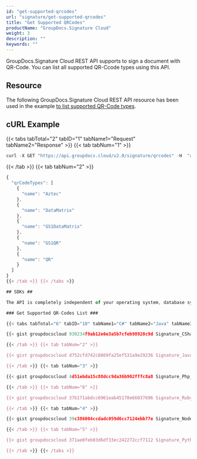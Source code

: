 ```yaml
---
id: "get-supported-qrcodes"
url: "signature/get-supported-qrcodes"
title: "Get Supported QRCodes"
productName: "GroupDocs.Signature Cloud"
weight: 3
description: ""
keywords: ""
---
```


GroupDocs.Signature Cloud REST API supports to sign a document with QR-Code. You can list all supported QR-Ccode types using this API.

## Resource ##

The following GroupDocs.Signature Cloud REST API resource has been used in the example [to list supported QR-Code types](https://apireference.groupdocs.cloud/signature/#/Info/GetSupportedQRCodes).

## cURL Example ##

{{< tabs tabTotal="2" tabID="1" tabName1="Request" tabName2="Response" >}} {{< tab tabNum="1" >}}

```javascript
curl -X GET "https://api.groupdocs.cloud/v2.0/signature/qrcodes" -H  "accept: application/json" -H  "authorization: Bearer [Access Token]"
```

{{< /tab >}} {{< tab tabNum="2" >}}

```javascript
{
  "qrCodeTypes": [
    {
      "name": "Aztec"
    },
    {
      "name": "DataMatrix"
    },
    {
      "name": "GS1DataMatrix"
    },
    {
      "name": "GS1QR"
    },
    {
      "name": "QR"
    }
  ]
}
{{< /tab >}} {{< /tabs >}}

## SDKs ##

The API is completely independent of your operating system, database system or development language. We provide and support API SDKs in many development languages in order to make it even easier to integrate. You can see our available SDKs list [here](https://github.com/groupdocs-signature-cloud).

### Get Supported QR-Codes List ###

{{< tabs tabTotal="6" tabID="10" tabName1="C#" tabName2="Java" tabName3="PHP" tabName4="Node.js" tabName5="Python" tabName6="Ruby" >}} {{< tab tabNum="1" >}}

{{< gist groupdocscloud 930234f9ab12e6e3a5b7cfeb98928c9d Signature_CSharp_Get_Supported_QRCodes.cs >}}

{{< /tab >}} {{< tab tabNum="2" >}}

{{< gist groupdocscloud d752cfd742c8869fa25ef531a9e29236 Signature_Java_Get_Supported_QRCodes.java >}}

{{< /tab >}} {{< tab tabNum="3" >}}

{{< gist groupdocscloud 4d51ebda15c88dcc9da36b902fffc8a8 Signature_Php_Get_Supported_QRCodes.php >}}

{{< /tab >}} {{< tab tabNum="6" >}}

{{< gist groupdocscloud 37b171abdcc6961eab45170e66037696 Signature_Ruby_Get_Supported_QRCodes.rb >}}

{{< /tab >}} {{< tab tabNum="4" >}}

{{< gist groupdocscloud 39c386004ccdadc059d6cc7124ebb77e Signature_Node_Get_Supported_QRCodes.js >}}

{{< /tab >}} {{< tab tabNum="5" >}}

{{< gist groupdocscloud 371ae0feb03d6df33ec242272ccf7112 Signature_Python_Get_Supported_QRCodes.py >}}

{{< /tab >}} {{< /tabs >}}
